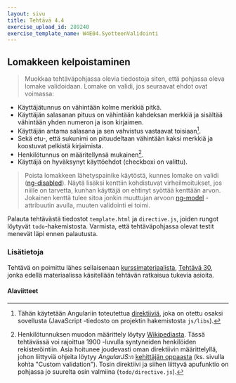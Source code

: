 ```yaml
---
layout: sivu
title: Tehtävä 4.4
exercise_upload_id: 289240
exercise_template_name: W4E04.SyotteenValidointi
---
```


## Lomakkeen kelpoistaminen

> Muokkaa tehtäväpohjassa olevia tiedostoja siten, että pohjassa oleva lomake validoidaan. Lomake on validi, jos seuraavat ehdot ovat voimassa:
>
* Käyttäjätunnus on vähintään kolme merkkiä pitkä.
* Käyttäjän salasanan pituus on vähintään kahdeksan merkkiä ja sisältää vähintään yhden numeron ja ison kirjaimen.
* Käyttäjän antama salasana ja sen vahvistus vastaavat toisiaan[^1]. 
* Sekä etu-, että sukunimi on pituudeltaan vähintään kaksi merkkiä ja koostuvat pelkistä kirjaimista.
* Henkilötunnus on määritellynsä mukainen[^2].
* Käyttäjä on hyväksynyt käyttöehdot (checkboxi on valittu).
>
> Poista lomakkeen lähetyspainike käytöstä, kunnes lomake on validi 
([ng-disabled](https://docs.angularjs.org/api/ng/directive/ngDisabled)). Näytä lisäksi kenttiin kohdistuvat virheilmoitukset, jos niille on tarvetta, kunhan käyttäjä on ehtinyt syöttää kenttään arvon.  Jokainen kenttä tulee sitoa jonkin muuttujan arvoon [ng-model](https://docs.angularjs.org/api/ng/directive/ngModel) -attribuutin avulla, muuten validointi ei toimi. 

[^1]: Tähän käytetään Angulariin toteutettua [direktiiviä](https://github.com/TheSharpieOne/angular-validation-match#usage), joka on otettu osaksi sovellusta (JavaScript -tiedosto on projektin hakemistosta `js/libs`). 

[^2]: Henkilötunnuksen muodon määrittely löytyy [Wikipediasta](https://fi.wikipedia.org/wiki/Henkil%C3%B6tunnus#Tunnuksen_muoto). Tässä tehtävässä voi rajoittua 1900 -luvulla syntyneiden henkilöiden rekisteröintiin. Asia hoitunee joudevasti oman direktiivin määrittelyllä, johon liittyviä ohjeita löytyy *AngularJS:n* [kehittäjän oppaasta](https://docs.angularjs.org/guide/forms) (ks. sivulla kohta "Custom validation"). Tosin direktiivi ja siihen liittyvä apufunktio on pohjassa jo suurelta osin valmiina (`todo/directive.js`).

Palauta tehtävästä tiedostot `template.html` ja `directive.js`, joiden rungot löytyvät `todo`-hakemistosta. Varmista, että tehtäväpohjassa olevat testit menevät läpi ennen palautusta.


### Lisätietoja

Tehtävä on poimittu lähes sellaisenaan [kurssimateriaalista]({{site.baseurl}}/weso/),
[Tehtävä 30]({{site.baseurl}}/weso/#vk-4-t30), jonka edellä materiaalissa käsitellään tehtävän ratkaisua tukevia asioita.

#### Alaviitteet

